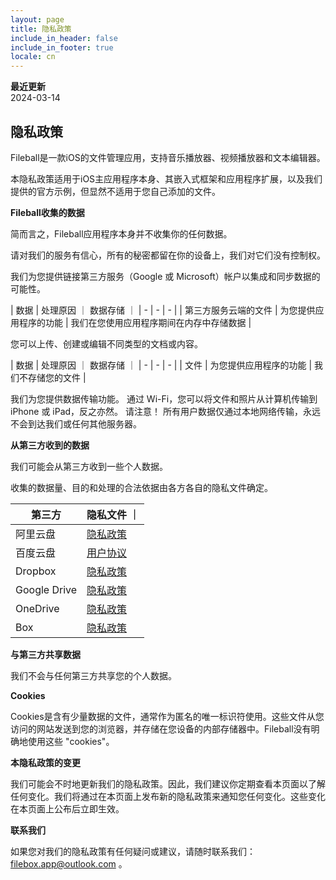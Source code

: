 ```yaml
---
layout: page
title: 隐私政策
include_in_header: false
include_in_footer: true
locale: cn
---
```


**最近更新**  
2024-03-14

## 隐私政策

Fileball是一款iOS的文件管理应用，支持音乐播放器、视频播放器和文本编辑器。

本隐私政策适用于iOS主应用程序本身、其嵌入式框架和应用程序扩展，以及我们提供的官方示例，但显然不适用于您自己添加的文件。

**Fileball收集的数据**

简而言之，Fileball应用程序本身并不收集你的任何数据。

请对我们的服务有信心，所有的秘密都留在你的设备上，我们对它们没有控制权。

我们为您提供链接第三方服务（Google 或 Microsoft）帐户以集成和同步数据的可能性。

| 数据 | 处理原因 ｜ 数据存储 ｜
| - | - | - |
| 第三方服务云端的文件 | 为您提供应用程序的功能 | 我们在您使用应用程序期间在内存中存储数据  |

您可以上传、创建或编辑不同类型的文档或内容。

| 数据 | 处理原因 ｜ 数据存储 ｜
| - | - | - |
| 文件 | 为您提供应用程序的功能 | 我们不存储您的文件 |

我们为您提供数据传输功能。 通过 Wi-Fi，您可以将文件和照片从计算机传输到 iPhone 或 iPad，反之亦然。 请注意！ 所有用户数据仅通过本地网络传输，永远不会到达我们或任何其他服务器。

**从第三方收到的数据**

我们可能会从第三方收到一些个人数据。

收集的数据量、目的和处理的合法依据由各方各自的隐私文件确定。

| 第三方 | 隐私文件 ｜
| -- | -- |
| 阿里云盘 | [隐私政策](https://terms.alicdn.com/legal-agreement/terms/suit_bu1_alibaba_group/suit_bu1_alibaba_group202102022125_53871.html?spm=aliyundrive.index.0.0.7db16f60C98VE9) |
| 百度云盘 | [用户协议](https://pan.baidu.com/disk/agreement#/) |
| Dropbox | [隐私政策](https://www.dropbox.com/privacy) |
| Google Drive | [隐私政策](https://policies.google.com/privacy) |
| OneDrive | [隐私政策](https://privacy.microsoft.com/en-gb/privacy) |
| Box | [隐私政策](https://www.box.com/legal/privacypolicy) |

**与第三方共享数据**

我们不会与任何第三方共享您的个人数据。

**Cookies**

Cookies是含有少量数据的文件，通常作为匿名的唯一标识符使用。这些文件从您访问的网站发送到您的浏览器，并存储在您设备的内部存储器中。Fileball没有明确地使用这些 "cookies"。

**本隐私政策的变更**

我们可能会不时地更新我们的隐私政策。因此，我们建议你定期查看本页面以了解任何变化。我们将通过在本页面上发布新的隐私政策来通知您任何变化。这些变化在本页面上公布后立即生效。

**联系我们**

如果您对我们的隐私政策有任何疑问或建议，请随时联系我们：filebox.app@outlook.com 。